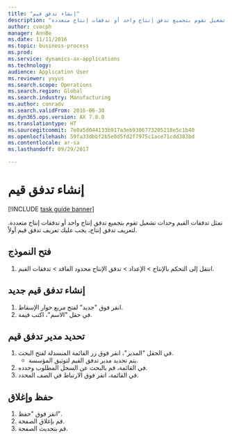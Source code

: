 ```yaml
--- 
title: "إنشاء تدفق قيم"
description: "تمثل تدفقات القيم وحدات تشغيل تقوم بتجميع تدفق إنتاج واحد أو تدفقات إنتاج متعددة."
author: cvocph
manager: AnnBe
ms.date: 11/11/2016
ms.topic: business-process
ms.prod: 
ms.service: dynamics-ax-applications
ms.technology: 
audience: Application User
ms.reviewer: yuyus
ms.search.scope: Operations
ms.search.region: Global
ms.search.industry: Manufacturing
ms.author: conradv
ms.search.validFrom: 2016-06-30
ms.dyn365.ops.version: AX 7.0.0
ms.translationtype: HT
ms.sourcegitcommit: 7e0a5d044133b917a3eb9386773205218e5c1b40
ms.openlocfilehash: 59fa33dbbf2b5e0d5fd2f7975c1ace71cdd383bd
ms.contentlocale: ar-sa
ms.lasthandoff: 09/29/2017

---
```

# <a name="create-a-value-stream"></a>إنشاء تدفق قيم

[!INCLUDE [task guide banner](../../includes/task-guide-banner.md)]

تمثل تدفقات القيم وحدات تشغيل تقوم بتجميع تدفق إنتاج واحد أو تدفقات إنتاج متعددة. لتعريف تدفق إنتاج، يجب عليك تعريف تدفق قيم أولاً.


## <a name="open-the-form"></a>فتح النموذج
1. انتقل إلى التحكم بالإنتاج > الإعداد > تدفق الإنتاج محدود الفاقد > تدفقات القيم.

## <a name="create-a-new-value-stream"></a>إنشاء تدفق قيم جديد
1. انقر فوق "جديد" لفتح مربع حوار الإسقاط‬.
2. في حقل "الاسم"، اكتب قيمة.

## <a name="select-a-value-stream-manager"></a>تحديد مدير تدفق قيم
1. في الحقل "المدير"، انقر فوق زر القائمة المنسدلة لفتح البحث.
    * يتم تحديد مدير تدفق القيم لتوثيق المؤسسة.  
2. في القائمة، قم بالبحث عن السجل المطلوب وحدده.
3. في القائمة، انقر فوق الارتباط في الصف المحدد.

## <a name="save-and-close"></a>حفظ وإغلاق
1. انقر فوق "حفظ".
2. قم بإغلاق الصفحة.
3. قم بتحديث الصفحة.



